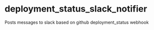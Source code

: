 # deployment_status_slack_notifier
Posts messages to slack based on github deployment_status webhook
